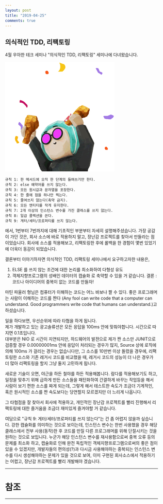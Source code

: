 ```yaml
---
layout: post
title: "2019-04-25"
comments: true
---
```


의식적인 TDD, 리팩토링
---

4월 우아한 테크 세미나 "의식적인 TDD, 리팩토링" 세미나에 다녀왔습니다.
<!--{: width="100%"}-->
![clusternodeImg](/images/20190314congrats.gif)

```
규칙 1: 한 메서드에 오직 한 단계의 들여쓰기만 한다.
규칙 2: else 예약어를 쓰지 않는다.
규칙 3: 모든 원시값과 문자열을 포장한다.
규칙 4: 한 줄에 점을 하나만 찍는다.
규칙 5: 줄여쓰지 않는다(축약 금지).
규칙 6: 모든 엔티티를 작게 유지한다.
규칙 7: 2개 이상의 인스턴스 변수를 가진 클래스를 쓰지 않는다.
규칙 8: 일급 콜렉션을 쓴다.
규칙 9: 게터/세터/프로퍼티를 쓰지 않는다.
```
에서, 1번부터 7번까지에 대해 기초적인 부분부터 자세히 설명해주셨습니다.
가장 공감이 가던 것은,
회사 소스에 바로 적용하지 말고, 장난감 프로젝트를 찾아서 만들라는 점이었습니다.
회사에 소스를 적용해보고, 리팩토링한 후에 롤백을 한 경험이 몇번 있었기에 더욱더 동감이 되었습니다.

결론부터 이야기하자면 의식적인 TDD, 리팩토링 세미나에서 요구하고자한 내용은,
1. ELSE 를 쓰지 않는 조건에 대한 논리를 최소화하여 다형성 유도
2. 객체지향프로그램의 성배인 데이터의 캡슐화
로 축약할 수 있을 거 같습니다.
결론 : 코드나 아이디어의 중복이 없는 코드를 만들자!

마틴 파울러 형님은 컴퓨터가 이해하는 코드는 어느 바보나 짤 수 있다. 좋은 프로그래머는 사람이 이해하는 코드를 짠다
(Any fool can write code that a computer can understand. Good programmers write code that humans can understand.)고 하셨습니다.

일을 하다보면, 우선순위에 따라 타협을 하게 됩니다.   
제가 개발하고 있는 광고솔류션은 모든 응답을 100ms 안에 맞춰야합니다. 시간으로 따지면 0.1초입니다.    
대부분은 NIO 로 시간이 지연되지만,
하드웨어의 발젼으로 제가 짠 소스만 JUNIT으로 검증할 경우 0.00000001ms 안에 응답이 처리되는 경우가 많지, Source 상에 로직에 의해 100ms 가 걸리는 경우는 없습니다만, 그 소스를 10만번 이상 돌렸을 경우에, 리팩토링한 소스와 기존 레거시 코드를 비교했을 때,
레거시 코드의 성능이 더 나은 경우가 더 많아 리팩토링을 할지 그냥 둘지 고민하게 됩니다.   

새로운 기술이 오면, 야근을 하든 철야를 하든 적용해봅니다.
람다를 적용해보기도 하고, 일정을 맞추기 위해 급하게 만든 소스들을 패턴화하여 간결하게 바꾸는 작업등을 해서 사람이 보기 편한 소스를 짜게 되는데,
그렇게 해서 테스트한 속도가 조금더 기계적인, 혹은 원시적인 소스를 짠 속도보다는 당연할지 모르겠지만 더 느리게 나옵니다.  

그 타협점을 잘 찾아서 회사에 적용하고, 개인적인 장난감 프로젝트를 빨리 진행해서 리팩토링에 대한 즐거움을 조금더 재미있게 즐겨야할 거 같습니다.

여담으로 "규칙 9: 게터/세터/프로퍼티를 쓰지 않는다"는 건 좀 어렵지 않을까 싶습니다.
강한 캡슐화를 의미하는 것으로 보이는데,
인스턴스 변수는 한번 사용했을 경우 해당 클래스에서 전부 사용(동작)한 후 코드를 만질 다른 프로그래머를 위해 단절시키는 것을 원하는 것으로 보입니다.
누군가 해당 인스턴스 변수를 재사용함으로써 중복 오류 등의 문제를 최소화 하고,
캡슐화로 인해 완전 독립적인 객체지향프로그램으로써의 좋은 점이 있을 수 있겠지만,
개발자들의 편의성(?)과 다시금 사용해야하는 중복되는 인스턴스 변수를 다시 생성해야하는 문제가 있을 것으로 보여, 이미 구현된  회사소스에서 적용하기는 어렵고, 장난감 프로젝트를 빨리 개발해야 겠습니다.














-----
# 참조
-----
